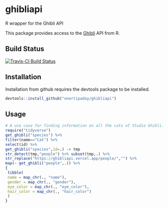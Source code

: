 # ghibliapi

R wrapper for the Ghibli API

This package provides access to the [Ghibli](https://ghibliapi.vercel.app) API from R.

## Build Status

[![Travis-CI Build Status](https://travis-ci.org/onertipaday/ghibliapi.svg?branch=master)](https://travis-ci.org/onertipaday/ghibliapi)

## Installation
Installation from github requires the devtools package to be installed.

```R
devtools::install_github("onertipaday/ghibliapi")
```
## Usage

```R
# A use case for finding information on all the cats of Studio Ghibli.
require("tidyverse")
get_ghibli("species") %>%
filter(name=="Cat") %>%
select(id) %>%
get_ghibli("species",id=.) -> tmp
str_detect(tmp,"people") %>% subset(tmp,.) %>%
str_replace("https://ghibliapi.vercel.app/people/","") %>%
map(~ get_ghibli("people",.)) %>%
{
 tibble(
 name = map_chr(., "name"),
 gender = map_chr(., "gender"),
 eye_color = map_chr(., "eye_color"),
 hair_color = map_chr(., "hair_color")
 )
}
```
